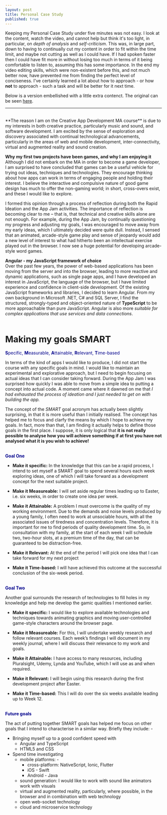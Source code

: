 ```yaml
---
layout: post
title: Personal Case Study
published: true
---
```


Keeping my Personal Case Study under five minutes was not easy. I look at the content, watch the video, and cannot help but think it's too light, in particular, on _depth of analysis_ and _self-criticism_. This was, in large part, down to having to continually cut my content in order to fit within the time limit, and maybe not cutting as well as I could have. If I had spoken faster then I could have fit more in without losing too much in terms of it being comfortable to listen to, assuming this has some importance. In the end my video editing skills, which were non-existent before this, and not much better now, have prevented me from finding the perfect level of conciseness.  I've certainly learned a lot about how to approach - or how **not** to approach - such a task and will be better for it next time.

Below is a version embellished with a little extra contenct. The original can be seen [here](https://www.youtube.com/watch?v=vlmEWzEE1oU).
<br>

------
<br>
**The reason I am on the Creative App Development MA course** is due to my interests in both creative practice, particularly music and sound, and software development. I am excited by the sense of exploration and discovery associated with continual technological advancements, particularly in the areas of web and mobile development, inter-connectivity, virtual and augmented reality and sound creation.

**Why my first two projects have been games, and why I am enjoying it**<br>
Although I did not embark on the MA in order to become a game developer, I am surprised to have concluded that games can be a useful vehicle for trying out ideas, techniques and technologies. They encourage thinking about how apps can work in terms of engaging people and holding their interest. I believe the interactive and compulsive nature of good game design has much to offer the non-gaming world; in short, cross-overs exist, and these  I would like to explore.  

I formed this opinion through a process of reflection during both the Rapid Ideation and the App Jam activities. The importance of reflection is becoming clear to me – that is, that technical and creative skills alone are not enough. For example, during the App Jam, by continually questioning my progress and adjusting my goals, I was encouraged to move away from my early ideas, which I ultimately decided were quite dull. Instead, I sensed that an animated, arcade-style game play and sense of jeopardy would add a new level of interest to what had hitherto been an intellectual exercise played out in the browser. I now see a huge potential for developing arcade-style word games. 

**Angular - my JavaScript framework of choice**<br>
Over the past few years, the power of web-based applications has been moving from the server and into the browser, leading to more reactive and dynamic applications, such as single page apps, and I have developed an interest in JavaScript, the language of the browser, but I have limited experience and confidence in client-side development. Of the existing JavaScript frameworks and libraries, I decided to learn Angular.  From my own background in Microsoft .NET, C# and SQL Server, I find the structured, strongly-typed and object-oriented nature of **TypeScript** to be more approachable than pure JavaScript. Angular is also more _suitable for complex applications that use services and data connections_.
<br><br>

# Making my goals **SMART**
<span style="color:darkblue">**S**pecific, **M**easurable, **A**ttainable, **R**elevant, **T**ime-based</span>

In terms of the kind of apps I would like to produce, I did not start the course with any specific goals in mind. I would like to maintain an experimental and explorative approach, but I need to begin focusing on actual ideas that I can consider taking forward. During the App Jam I was surprised how quickly I was able to move from a simple idea to putting a concept into actual code. A moment came where it dawned on me that _I had exhausted the process of ideation and I just needed to get on with building the app._ 

The concept of the _SMART_ goal acronym has actually been slightly surprising, in that it is more useful than I initially realised. The concept has helped me to focus and clarfy the means by which I hope to achieve my goals.  In fact, more than that, I am finding it actually helps to define those goals in the first place. I suppose, it is only logical that **it is not really possible to analyse how you will achieve something if at first you have not analysed what it is you wish to achieve!**
<br><br>

<span style="color:darkblue">**Goal One**</span>

* **Make it specific:** In the knowledge that this can be a rapid process, I intend to set myself a SMART goal to spend several hours each week exploring ideas, one of which I will take forward as a development concept for the next suitable project. 

* **Make it Measureable:** I will set aside regular times leading up to Easter, i.e. six weeks, in order to create one idea per week.  

* **Make it Attainable:** A problem I must overcome is the quality of my working environment.  Due to the demands and noise levels produced by a young family, I often need to work at unsociable hours, with all the associated issues of tiredness and concentration levels. Therefore, it is important for me to find periods of quality development time. So, in consultation with my family, at the start of each week I will schedule two, two-hour slots, at a premium time of the day, that can be guaranteed to be distraction-free. 

* **Make it Relevant:** At the end of the period I will pick one idea that I can take forward for my next project 

* **Make it Time-based:** I will have achieved this outcome at the successful conclusion of the six-week period.
<br><br>

<span style="color:darkblue">**Goal Two**</span>

Another goal surrounds the research of technologies to fill holes in my knowledge and help me develop the gamic qualities I mentioned earlier. 

* **Make it specific:** I would like to explore available technologies and techniques towards animating graphics and moving user-controlled game-style characters around the browser page.

* **Make it Measureable:** For this, I will undertake weekly research and follow relevant courses. Each week’s findings I will document in my weekly journal, where I will discuss their relevance to my work and goals.

* **Make it Attainable:** I have access to many resources, including Pluralsight, Udemy, Lynda and YouTube, which I will use as and when required.

* **Make it Relevant:** I will begin using this research during the first development project after Easter.

* **Make it Time-based:** This I will do over the six weeks available leading up to Week 12.
<br><br>

<span style="color:darkblue">**Future goals**</span>

The act of putting together SMART goals has helped me focus on other goals that I intend to characterise in a similar way. Briefly they include: -
* Bringing myself up to a good confident speed with 
  - Angular and TypeScript
  - HTML5 and CSS
* Spend time investigating
  - mobile platforms: - 
    - cross-platform: NativeScript, Ionic, Flutter 
    -  iOS - Swift
    -  Android - Java
  - sound generation: I would like to work with sound like animators work with visuals
  - virtual and augmented reality, particularly, where possible, in the browser and in combination with web technology
  - open web-socket technology
  - cloud and microservice technology